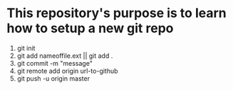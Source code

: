 <h1>
    This repository's purpose is to learn how to setup a new git repo
</h1>

<ol>
    <li>git init</li>
    <li>git add nameoffile.ext || git add . </li>
    <li>git commit -m "message"</li>
    <li>git remote add origin url-to-github</li>
    <li>git push -u origin master</li>
</ol>